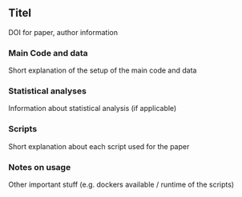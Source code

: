## Titel ##

DOI for paper, author information

### Main Code and data ###

Short explanation of the setup of the main code and data

### Statistical analyses ###

Information about statistical analysis (if applicable)

### Scripts ###

Short explanation about each script used for the paper

### Notes on usage ###

Other important stuff (e.g. dockers available / runtime of the scripts)
